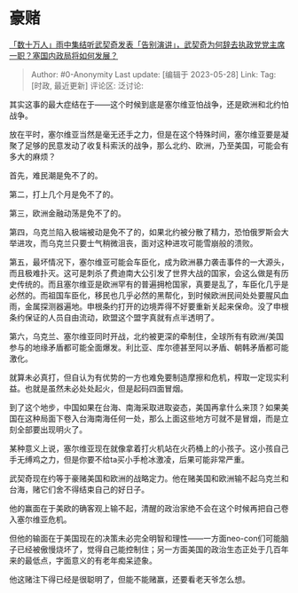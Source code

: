 # 豪赌
[「数十万人」雨中集结听武契奇发表「告别演讲」，武契奇为何辞去执政党党主席一职？塞国内政局将如何发展？](https://www.zhihu.com/question/603283312/answer/3048420859)

> Author: #0-Anonymity
> Last update: [编辑于 2023-05-28]
> Link:
> Tag: [时政, 最近更新]
> 评论区:
> 泛讨论:

其实这事的最大症结在于——这个时候到底是塞尔维亚怕战争，还是欧洲和北约怕战争。

放在平时，塞尔维亚当然是毫无还手之力，但是在这个特殊时间，塞尔维亚要是凝聚了足够的民意发动了收复科索沃的战争，那么北约、欧洲，乃至美国，可能会有多大的麻烦？

首先，难民潮是免不了的。

第二，打上几个月是免不了的。

第三，欧洲金融动荡是免不了的。

第四，乌克兰陷入极端被动是免不了的，如果北约被分散了精力，恐怕俄罗斯会大举进攻，而乌克兰只要士气稍微沮丧，面对这种进攻可能雪崩般的溃败。

第五，最坏情况下，塞尔维亚可能会车臣化，成为欧洲暴力袭击事件的一大源头，而且极难扑灭。这可是刺杀了费迪南大公引发了世界大战的国家，会这么做是有历史传统的。而且塞尔维亚是欧洲罕有的普遍拥枪国家，真要是乱了，车臣化几乎是必然的。而祖国车臣化，移民也几乎必然的黑帮化，到时候欧洲民间处处要腥风血雨，金属探测器遍地。申根条约打开的边境弄得不好要重新关起来保命。没了申根条约保证的人员自由流动，欧盟这个盟字真就有点半透明了。

第六，乌克兰、塞尔维亚同时开战，北约被更深的牵制住，全球所有有欧洲/美国参与的地缘矛盾都可能全面爆发。利比亚、库尔德甚至阿以矛盾、朝韩矛盾都可能激化。

就算未必真打，但自认为有优势的一方也难免要制造摩擦和危机，榨取一定现实利益。也就是虽然未必处处起火，但是起码四面冒烟。

到了这个地步，中国如果在台海、南海采取进取姿态，美国再拿什么来顶？如果美国在这种局面下卷入台海南海任何一处，那么上面这些地方可就不是冒烟，而是立刻全部要出现明火了。

某种意义上说，塞尔维亚现在就像拿着打火机站在火药桶上的小孩子。这小孩自己手无缚鸡之力，但是你要不给ta买小手枪冰激凌，后果可能非常严重。

武契奇现在约等于豪赌美国和欧洲的战略定力。他在赌美国和欧洲输不起乌克兰和台海，赌它们舍不得结束自己的好日子。

他的赢面在于美欧的确客观上输不起，清醒的政治家绝不会在这个时候再把自己卷入塞尔维亚危机。

但他的输面在于美国现在的决策未必完全明智和理性——一方面neo-con们可能脑子已经被傲慢烧坏了，觉得自己能控制住；另一方面美国的政治生态正处于几百年来的最低点，字面意义的有老年痴呆迹象。

他这赌注下得已经是很聪明了，但能不能赌赢，还要看老天爷怎么想。